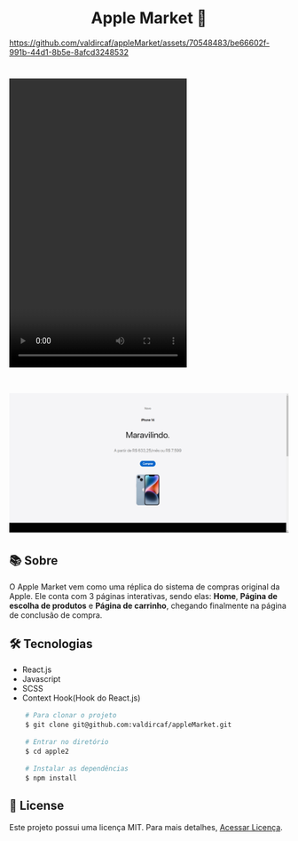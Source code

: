 <h1 align="center">
    Apple Market 🛒
</h1>

https://github.com/valdircaf/appleMarket/assets/70548483/be66602f-991b-44d1-8b5e-8afcd3248532

<h1>
    <video width="320" height="520">
        <source src="https://github.com/valdircaf/appleMarket/assets/70548483/e1452700-acd1-4cb8-8cc6-503410f3ff70"/>
    </video>
</h1>

<h1>
    <img src="./src/Assets/Img/Site.png"/>
</h1>

## 📚 Sobre

O Apple Market vem como uma réplica do sistema de compras original da Apple. Ele conta com 3 páginas interativas, sendo elas: **Home**, **Página de escolha de produtos** e **Página de carrinho**, chegando finalmente na página de conclusão de compra.

## 🛠️ Tecnologias

- React.js
- Javascript
- SCSS
- Context Hook(Hook do React.js)

```bash
    # Para clonar o projeto
    $ git clone git@github.com:valdircaf/appleMarket.git
```

```bash
    # Entrar no diretório
    $ cd apple2
```

```bash
    # Instalar as dependências
    $ npm install
```

## 📄 License
Este projeto possui uma licença MIT. Para mais detalhes, [Acessar Licença](https://github.com/valdircaf/appleMarket/blob/main/LICENSE).
